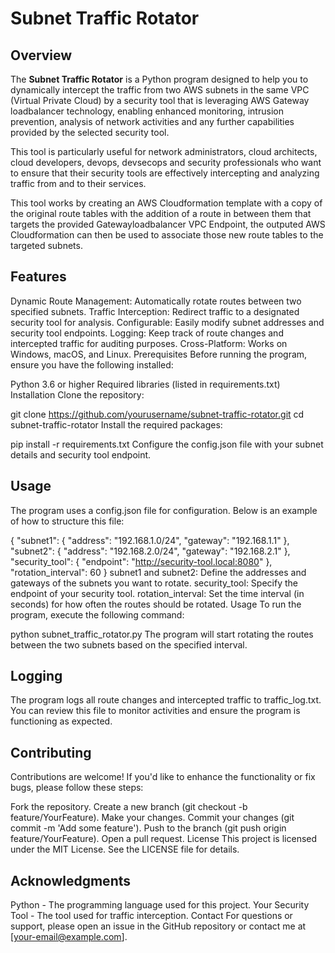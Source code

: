 # Subnet Traffic Rotator

## Overview

The **Subnet Traffic Rotator** is a Python program designed to help you to dynamically intercept the traffic from two AWS subnets in the same VPC (Virtual Private Cloud) by a security tool that is leveraging AWS Gateway loadbalancer technology, enabling enhanced monitoring, intrusion prevention, analysis of network activities and any further capabilities provided by the selected security tool.

This tool is particularly useful for network administrators, cloud architects, cloud developers, devops, devsecops and security professionals who want to ensure that their security tools are effectively intercepting and analyzing traffic from and to their services.

This tool works by creating an AWS Cloudformation template with a copy of the original route tables with the addition of a route in between them that targets the provided Gatewayloadbalancer VPC Endpoint, the outputed AWS Cloudformation can then be used to associate those new route tables to the targeted subnets.

## Features

Dynamic Route Management: Automatically rotate routes between two specified subnets.
Traffic Interception: Redirect traffic to a designated security tool for analysis.
Configurable: Easily modify subnet addresses and security tool endpoints.
Logging: Keep track of route changes and intercepted traffic for auditing purposes.
Cross-Platform: Works on Windows, macOS, and Linux.
Prerequisites
Before running the program, ensure you have the following installed:

Python 3.6 or higher
Required libraries (listed in requirements.txt)
Installation
Clone the repository:

git clone https://github.com/yourusername/subnet-traffic-rotator.git
cd subnet-traffic-rotator
Install the required packages:

pip install -r requirements.txt
Configure the config.json file with your subnet details and security tool endpoint.

## Usage
The program uses a config.json file for configuration. Below is an example of how to structure this file:

{
    "subnet1": {
        "address": "192.168.1.0/24",
        "gateway": "192.168.1.1"
    },
    "subnet2": {
        "address": "192.168.2.0/24",
        "gateway": "192.168.2.1"
    },
    "security_tool": {
        "endpoint": "http://security-tool.local:8080"
    },
    "rotation_interval": 60
}
subnet1 and subnet2: Define the addresses and gateways of the subnets you want to rotate.
security_tool: Specify the endpoint of your security tool.
rotation_interval: Set the time interval (in seconds) for how often the routes should be rotated.
Usage
To run the program, execute the following command:

python subnet_traffic_rotator.py
The program will start rotating the routes between the two subnets based on the specified interval.

## Logging
The program logs all route changes and intercepted traffic to traffic_log.txt. You can review this file to monitor activities and ensure the program is functioning as expected.

## Contributing
Contributions are welcome! If you'd like to enhance the functionality or fix bugs, please follow these steps:

Fork the repository.
Create a new branch (git checkout -b feature/YourFeature).
Make your changes.
Commit your changes (git commit -m 'Add some feature').
Push to the branch (git push origin feature/YourFeature).
Open a pull request.
License
This project is licensed under the MIT License. See the LICENSE file for details.

## Acknowledgments
Python - The programming language used for this project.
Your Security Tool - The tool used for traffic interception.
Contact
For questions or support, please open an issue in the GitHub repository or contact me at [your-email@example.com].
